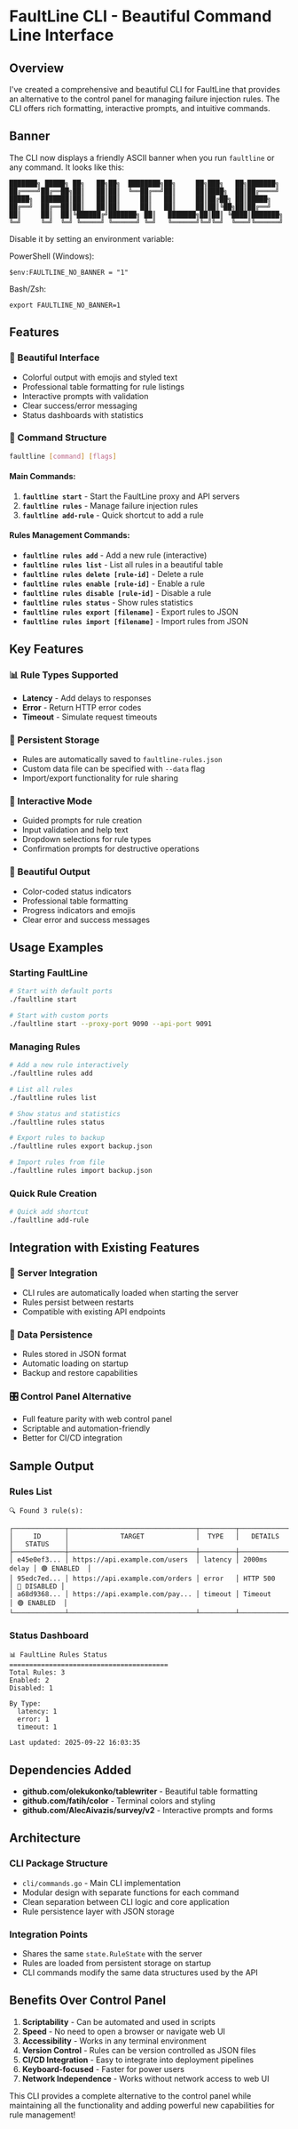 # FaultLine CLI - Beautiful Command Line Interface

## Overview

I've created a comprehensive and beautiful CLI for FaultLine that provides an alternative to the control panel for managing failure injection rules. The CLI offers rich formatting, interactive prompts, and intuitive commands.

## Banner

The CLI now displays a friendly ASCII banner when you run `faultline` or any command. It looks like this:

```
███████╗ █████╗ ██╗   ██╗██╗  ████████╗██╗     ██╗███╗   ██╗███████╗
██╔════╝██╔══██╗██║   ██║██║  ╚══██╔══╝██║     ██║████╗  ██║██╔════╝
█████╗  ███████║██║   ██║██║     ██║   ██║     ██║██╔██╗ ██║█████╗  
██╔══╝  ██╔══██║██║   ██║██║     ██║   ██║     ██║██║╚██╗██║██╔══╝  
██║     ██║  ██║╚██████╔╝███████╗ ██║   ███████╗██║██║ ╚████║███████╗
╚═╝     ╚═╝  ╚═╝ ╚═════╝ ╚══════╝ ╚═╝   ╚══════╝╚═╝╚═╝  ╚═══╝╚══════╝
```

Disable it by setting an environment variable:

PowerShell (Windows):

```
$env:FAULTLINE_NO_BANNER = "1"
```

Bash/Zsh:

```
export FAULTLINE_NO_BANNER=1
```

## Features

### 🎨 Beautiful Interface
- Colorful output with emojis and styled text
- Professional table formatting for rule listings
- Interactive prompts with validation
- Clear success/error messaging
- Status dashboards with statistics

### 🚀 Command Structure

```bash
faultline [command] [flags]
```

#### Main Commands:

1. **`faultline start`** - Start the FaultLine proxy and API servers
2. **`faultline rules`** - Manage failure injection rules
3. **`faultline add-rule`** - Quick shortcut to add a rule

#### Rules Management Commands:

- **`faultline rules add`** - Add a new rule (interactive)
- **`faultline rules list`** - List all rules in a beautiful table
- **`faultline rules delete [rule-id]`** - Delete a rule
- **`faultline rules enable [rule-id]`** - Enable a rule
- **`faultline rules disable [rule-id]`** - Disable a rule
- **`faultline rules status`** - Show rules statistics
- **`faultline rules export [filename]`** - Export rules to JSON
- **`faultline rules import [filename]`** - Import rules from JSON

## Key Features

### 📊 Rule Types Supported
- **Latency** - Add delays to responses
- **Error** - Return HTTP error codes
- **Timeout** - Simulate request timeouts

### 💾 Persistent Storage
- Rules are automatically saved to `faultline-rules.json`
- Custom data file can be specified with `--data` flag
- Import/export functionality for rule sharing

### 🎯 Interactive Mode
- Guided prompts for rule creation
- Input validation and help text
- Dropdown selections for rule types
- Confirmation prompts for destructive operations

### 🎨 Beautiful Output
- Color-coded status indicators
- Professional table formatting
- Progress indicators and emojis
- Clear error and success messages

## Usage Examples

### Starting FaultLine
```bash
# Start with default ports
./faultline start

# Start with custom ports
./faultline start --proxy-port 9090 --api-port 9091
```

### Managing Rules
```bash
# Add a new rule interactively
./faultline rules add

# List all rules
./faultline rules list

# Show status and statistics
./faultline rules status

# Export rules to backup
./faultline rules export backup.json

# Import rules from file
./faultline rules import backup.json
```

### Quick Rule Creation
```bash
# Quick add shortcut
./faultline add-rule
```

## Integration with Existing Features

### 🔄 Server Integration
- CLI rules are automatically loaded when starting the server
- Rules persist between restarts
- Compatible with existing API endpoints

### 📝 Data Persistence
- Rules stored in JSON format
- Automatic loading on startup
- Backup and restore capabilities

### 🎛️ Control Panel Alternative
- Full feature parity with web control panel
- Scriptable and automation-friendly
- Better for CI/CD integration

## Sample Output

### Rules List
```
🔍 Found 3 rule(s):

┌─────────────┬────────────────────────────────┬─────────┬──────────────┬─────────────┐
│     ID      │             TARGET             │  TYPE   │   DETAILS    │   STATUS    │
├─────────────┼────────────────────────────────┼─────────┼──────────────┼─────────────┤
│ e45e0ef3... │ https://api.example.com/users  │ latency │ 2000ms delay │ 🟢 ENABLED  │
│ 95edc7ed... │ https://api.example.com/orders │ error   │ HTTP 500     │ 🔴 DISABLED │
│ a68d9368... │ https://api.example.com/pay... │ timeout │ Timeout      │ 🟢 ENABLED  │
└─────────────┴────────────────────────────────┴─────────┴──────────────┴─────────────┘
```

### Status Dashboard
```
📊 FaultLine Rules Status
========================================
Total Rules: 3
Enabled: 2
Disabled: 1

By Type:
  latency: 1
  error: 1
  timeout: 1

Last updated: 2025-09-22 16:03:35
```

## Dependencies Added

- **github.com/olekukonko/tablewriter** - Beautiful table formatting
- **github.com/fatih/color** - Terminal colors and styling
- **github.com/AlecAivazis/survey/v2** - Interactive prompts and forms

## Architecture

### CLI Package Structure
- `cli/commands.go` - Main CLI implementation
- Modular design with separate functions for each command
- Clean separation between CLI logic and core application
- Rule persistence layer with JSON storage

### Integration Points
- Shares the same `state.RuleState` with the server
- Rules are loaded from persistent storage on startup
- CLI commands modify the same data structures used by the API

## Benefits Over Control Panel

1. **Scriptability** - Can be automated and used in scripts
2. **Speed** - No need to open a browser or navigate web UI
3. **Accessibility** - Works in any terminal environment
4. **Version Control** - Rules can be version controlled as JSON files
5. **CI/CD Integration** - Easy to integrate into deployment pipelines
6. **Keyboard-focused** - Faster for power users
7. **Network Independence** - Works without network access to web UI

This CLI provides a complete alternative to the control panel while maintaining all the functionality and adding powerful new capabilities for rule management!